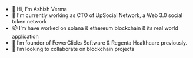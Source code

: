 - 👋 Hi, I’m Ashish Verma
- 🌱 I'm currently working as CTO of UpSocial Network, a Web 3.0 social token network
- 📫 I’m have worked on solana & ethereum blockchain & its real world application
- 👀 I’m founder of FewerClicks Software & Regenta Healthcare previously.
- 💞️ I’m looking to collaborate on blockchain projects

<!---
ash-ve25/ash-ve25 is a ✨ special ✨ repository because its `README.md` (this file) appears on your GitHub profile.
You can click the Preview link to take a look at your changes.
--->
